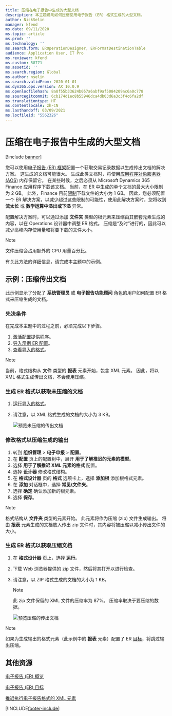```yaml
---
title: 压缩在电子报告中生成的大型文档
description: 本主题说明如何压缩使用电子报告 (ER) 格式生成的大型文档。
author: NickSelin
manager: kfend
ms.date: 09/11/2020
ms.topic: article
ms.prod: ''
ms.technology: ''
ms.search.form: EROperationDesigner, ERFormatDestinationTable
audience: Application User, IT Pro
ms.reviewer: kfend
ms.custom: 58771
ms.assetid: ''
ms.search.region: Global
ms.author: nselin
ms.search.validFrom: 2020-01-01
ms.dyn365.ops.version: AX 10.0.9
ms.openlocfilehash: 8a8f55b33624b057a6abf9af5084209ac6a0c778
ms.sourcegitcommit: 6cb174d1ec8b55946dca4db03d6a3c3f4c6fa2df
ms.translationtype: HT
ms.contentlocale: zh-CN
ms.lasthandoff: 03/09/2021
ms.locfileid: "5562326"
---
```

# <a name="compress-large-documents-that-are-generated-in-electronic-reporting"></a>压缩在电子报告中生成的大型文档 

[!include [banner](../includes/banner.md)]

您可以使用[电子报告 (ER) 框架](general-electronic-reporting.md)配置一个获取交易记录数据以生成传出文档的解决方案。 这生成的文档可能很大。 生成此类文档时，将使用[应用程序对象服务器 (AOS)](https://docs.microsoft.com/dynamics365/fin-ops-core/dev-itpro/dev-tools/access-instances#location-of-packages-source-code-and-other-aos-configurations) 内存保留它。 在某些时候，之后必须从 Microsoft Dynamics 365 Finance 应用程序下载该文档。 当前，在 ER 中生成的单个文档的最大大小限制为 2 GB。 此外，Finance 目前[限制](https://fix.lcs.dynamics.com/Issue/Details?kb=4569432&bugId=453907&dbType=3)下载文件的大小为 1 GB。 因此，您必须配置一个 ER 解决方案，以减少超过这些限制的可能性，使用此解决方案时，您将收到 **流太长** 或 **数学运算中溢出或下溢** 异常。

配置解决方案时，可以通过添加 **文件夹** 类型的根元素来压缩由其嵌套元素生成的内容，以在 Operations 设计器中调整 ER 格式。 压缩是“及时”进行的，因此可以减少高峰内存使用量和将要下载的文件大小。

> [!NOTE]
> 文件压缩会占用额外的 CPU 用量百分比。

有关此方法的详细信息，请完成本主题中的示例。

## <a name="example-compress-an-outbound-document"></a>示例：压缩传出文档

此示例显示了分配了 **系统管理员** 或 **电子报告功能顾问** 角色的用户如何配置 ER 格式来压缩生成的文档。

### <a name="prerequisites"></a>先决条件

在完成本主题中的过程之前，必须完成以下步骤。

1. [激活配置提供程序](er-defer-xml-element.md#activate-a-configuration-provider)。
2. [导入示例 ER 配置](er-defer-xml-element.md#import-the-sample-er-configurations)。
3. [查看导入的格式](er-defer-xml-element.md#review-the-imported-format)。

> [!NOTE]
> 当前，格式结构从 **文件** 类型的 **报表** 元素开始，包含 XML 元素。 因此，将以 XML 格式生成传出文档，不会使用压缩。

### <a name="generate-an-er-format-to-get-an-uncompressed-document"></a>生成 ER 格式以获取未压缩的文档

1. [运行导入的格式](er-defer-xml-element.md#run-the-imported-format)。
2. 请注意，以 XML 格式生成的文档的大小为 3 KB。

    ![预览未压缩的传出文档](./media/er-compress-outbound-files1.png)

### <a name="modify-the-format-to-compress-the-generated-output"></a>修改格式以压缩生成的输出

1. 转到 **组织管理** \> **电子申报** \> **配置**。
2. 在 **配置** 页上的配置树中，展开 **用于了解推迟的元素的模型**。
3. 选择 **用于了解推迟 XML 元素的格式** 配置。
4. 选择 **设计器** 修改格式结构。
5. 在 **格式设计器** 页的 **格式** 选项卡上，选择 **添加根** 添加根格式元素。
6. 在 **添加** 对话框中，选择 **常见\\文件夹**。
7. 选择 **确定** 确认添加新的根元素。
8. 选择 **保存**。

> [!NOTE]
> 格式结构从 **文件夹** 类型的元素开始。 此元素将作为压缩 (zip) 文件生成输出。 将由 **报表** 元素生成的文档放入传出 zip 文件时，其内容将被压缩以减小传出文件的大小。

### <a name="generate-an-er-format-to-get-a-compressed-document"></a>生成 ER 格式以获取压缩文档

1. 在 **格式设计器** 页上，选择 **运行**。
2. 下载 Web 浏览器提供的 zip 文件，然后将其打开以进行检查。
3. 请注意，以 ZIP 格式生成的文档的大小为 1 KB。

    > [!NOTE] 
    > 此 zip 文件保留的 XML 文件的压缩率为 87%。 压缩率取决于要压缩的数据。

    ![预览压缩的传出文档](./media/er-compress-outbound-files2.png)

> [!NOTE]
> 如果为生成输出的格式元素（此示例中的 **报表** 元素）配置了 ER [目标](electronic-reporting-destinations.md)，将跳过输出压缩。

## <a name="additional-resources"></a>其他资源

[电子报告 (ER) 概览](general-electronic-reporting.md)

[电子报告 (ER) 目标](electronic-reporting-destinations.md)

[推迟执行电子报告格式的 XML 元素](er-defer-xml-element.md)


[!INCLUDE[footer-include](../../../includes/footer-banner.md)]
